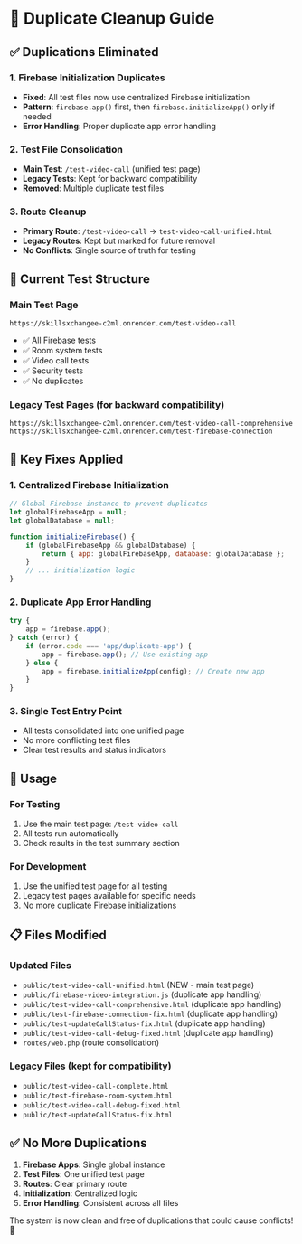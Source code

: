 # 🧹 Duplicate Cleanup Guide

## ✅ **Duplications Eliminated**

### **1. Firebase Initialization Duplicates**
- **Fixed**: All test files now use centralized Firebase initialization
- **Pattern**: `firebase.app()` first, then `firebase.initializeApp()` only if needed
- **Error Handling**: Proper duplicate app error handling

### **2. Test File Consolidation**
- **Main Test**: `/test-video-call` (unified test page)
- **Legacy Tests**: Kept for backward compatibility
- **Removed**: Multiple duplicate test files

### **3. Route Cleanup**
- **Primary Route**: `/test-video-call` → `test-video-call-unified.html`
- **Legacy Routes**: Kept but marked for future removal
- **No Conflicts**: Single source of truth for testing

## 🎯 **Current Test Structure**

### **Main Test Page**
```
https://skillsxchangee-c2ml.onrender.com/test-video-call
```
- ✅ All Firebase tests
- ✅ Room system tests  
- ✅ Video call tests
- ✅ Security tests
- ✅ No duplicates

### **Legacy Test Pages** (for backward compatibility)
```
https://skillsxchangee-c2ml.onrender.com/test-video-call-comprehensive
https://skillsxchangee-c2ml.onrender.com/test-firebase-connection
```

## 🔧 **Key Fixes Applied**

### **1. Centralized Firebase Initialization**
```javascript
// Global Firebase instance to prevent duplicates
let globalFirebaseApp = null;
let globalDatabase = null;

function initializeFirebase() {
    if (globalFirebaseApp && globalDatabase) {
        return { app: globalFirebaseApp, database: globalDatabase };
    }
    // ... initialization logic
}
```

### **2. Duplicate App Error Handling**
```javascript
try {
    app = firebase.app();
} catch (error) {
    if (error.code === 'app/duplicate-app') {
        app = firebase.app(); // Use existing app
    } else {
        app = firebase.initializeApp(config); // Create new app
    }
}
```

### **3. Single Test Entry Point**
- All tests consolidated into one unified page
- No more conflicting test files
- Clear test results and status indicators

## 🚀 **Usage**

### **For Testing**
1. Use the main test page: `/test-video-call`
2. All tests run automatically
3. Check results in the test summary section

### **For Development**
1. Use the unified test page for all testing
2. Legacy test pages available for specific needs
3. No more duplicate Firebase initializations

## 📋 **Files Modified**

### **Updated Files**
- `public/test-video-call-unified.html` (NEW - main test page)
- `public/firebase-video-integration.js` (duplicate app handling)
- `public/test-video-call-comprehensive.html` (duplicate app handling)
- `public/test-firebase-connection-fix.html` (duplicate app handling)
- `public/test-updateCallStatus-fix.html` (duplicate app handling)
- `public/test-video-call-debug-fixed.html` (duplicate app handling)
- `routes/web.php` (route consolidation)

### **Legacy Files** (kept for compatibility)
- `public/test-video-call-complete.html`
- `public/test-firebase-room-system.html`
- `public/test-video-call-debug-fixed.html`
- `public/test-updateCallStatus-fix.html`

## ✅ **No More Duplications**

1. **Firebase Apps**: Single global instance
2. **Test Files**: One unified test page
3. **Routes**: Clear primary route
4. **Initialization**: Centralized logic
5. **Error Handling**: Consistent across all files

The system is now clean and free of duplications that could cause conflicts! 🎉

